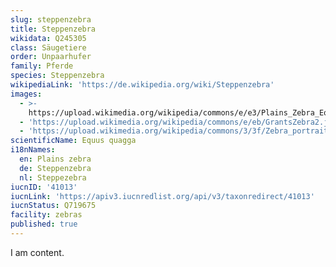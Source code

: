 ```yaml
---
slug: steppenzebra
title: Steppenzebra
wikidata: Q245305
class: Säugetiere
order: Unpaarhufer
family: Pferde
species: Steppenzebra
wikipediaLink: 'https://de.wikipedia.org/wiki/Steppenzebra'
images:
  - >-
    https://upload.wikimedia.org/wikipedia/commons/e/e3/Plains_Zebra_Equus_quagga.jpg
  - 'https://upload.wikimedia.org/wikipedia/commons/e/eb/GrantsZebra2.jpg'
  - 'https://upload.wikimedia.org/wikipedia/commons/3/3f/Zebra_portrait.jpg'
scientificName: Equus quagga
i18nNames:
  en: Plains zebra
  de: Steppenzebra
  nl: Steppezebra
iucnID: '41013'
iucnLink: 'https://apiv3.iucnredlist.org/api/v3/taxonredirect/41013'
iucnStatus: Q719675
facility: zebras
published: true
---
```


I am content.
